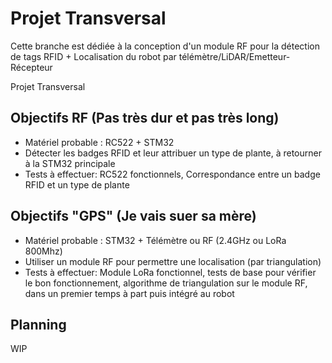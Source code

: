 # Projet Transversal

Cette branche est dédiée à la conception d'un module RF pour la détection de tags RFID + Localisation du robot par télémètre/LiDAR/Emetteur-Récepteur 

Projet Transversal

## Objectifs RF (Pas très dur et pas très long)

- Matériel probable : RC522 + STM32
- Détecter les badges RFID et leur attribuer un type de plante, à retourner à la STM32 principale
- Tests à effectuer: RC522 fonctionnels, Correspondance entre un badge RFID et un type de plante

## Objectifs "GPS" (Je vais suer sa mère)

- Matériel probable : STM32 + Télémètre ou RF (2.4GHz ou LoRa 800Mhz)
- Utiliser un module RF pour permettre une localisation (par triangulation)
- Tests à effectuer: Module LoRa fonctionnel, tests de base pour vérifier le bon fonctionnement, algorithme de triangulation sur le module RF, dans un premier temps à part puis intégré au robot

## Planning

WIP
